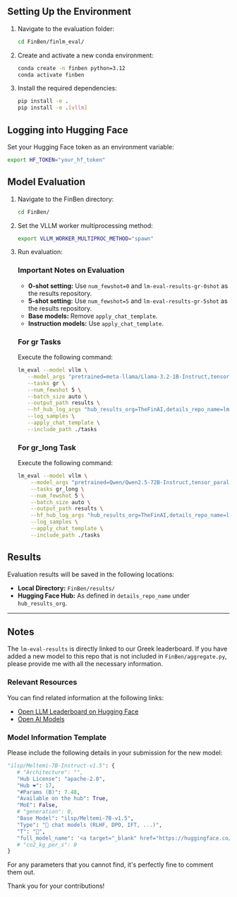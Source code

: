 ## Setting Up the Environment

1. Navigate to the evaluation folder:
   ```bash
   cd FinBen/finlm_eval/
   ```

2. Create and activate a new conda environment:
   ```bash
   conda create -n finben python=3.12
   conda activate finben
   ```

3. Install the required dependencies:
   ```bash
   pip install -e .
   pip install -e .[vllm]
   ```

## Logging into Hugging Face

Set your Hugging Face token as an environment variable:
```bash
export HF_TOKEN="your_hf_token"
```

## Model Evaluation

1. Navigate to the FinBen directory:
   ```bash
   cd FinBen/
   ```

2. Set the VLLM worker multiprocessing method:
   ```bash
   export VLLM_WORKER_MULTIPROC_METHOD="spawn"
   ```

3. Run evaluation:
   ### Important Notes on Evaluation
   - **0-shot setting:** Use `num_fewshot=0` and `lm-eval-results-gr-0shot` as the results repository.
   - **5-shot setting:** Use `num_fewshot=5` and `lm-eval-results-gr-5shot` as the results repository.
   - **Base models:** Remove `apply_chat_template`.
   - **Instruction models:** Use `apply_chat_template`.

   ### For gr Tasks
   Execute the following command:
   ```bash
   lm_eval --model vllm \
      --model_args "pretrained=meta-llama/Llama-3.2-1B-Instruct,tensor_parallel_size=4,gpu_memory_utilization=0.8,max_model_len=1024" \
      --tasks gr \
      --num_fewshot 5 \
      --batch_size auto \
      --output_path results \
      --hf_hub_log_args "hub_results_org=TheFinAI,details_repo_name=lm-eval-results-gr-5shot,push_results_to_hub=True,push_samples_to_hub=True,public_repo=False" \
      --log_samples \
      --apply_chat_template \
      --include_path ./tasks
   ```

   ### For gr_long Task
   Execute the following command:
   ```bash
   lm_eval --model vllm \
       --model_args "pretrained=Qwen/Qwen2.5-72B-Instruct,tensor_parallel_size=4,gpu_memory_utilization=0.8,max_length=8192" \
       --tasks gr_long \
       --num_fewshot 5 \
       --batch_size auto \
       --output_path results \
       --hf_hub_log_args "hub_results_org=TheFinAI,details_repo_name=lm-eval-results-gr-5shot,push_results_to_hub=True,push_samples_to_hub=True,public_repo=False" \
       --log_samples \
       --apply_chat_template \
       --include_path ./tasks
   ```

## Results
Evaluation results will be saved in the following locations:
- **Local Directory:** `FinBen/results/`
- **Hugging Face Hub:** As defined in `details_repo_name` under `hub_results_org`.

---

## Notes

The `lm-eval-results` is directly linked to our Greek leaderboard. If you have added a new model to this repo that is not included in `FinBen/aggregate.py`, please provide me with all the necessary information.

   ### Relevant Resources
   You can find related information at the following links:
   - [Open LLM Leaderboard on Hugging Face](https://huggingface.co/spaces/open-llm-leaderboard/open_llm_leaderboard#/?search=qwen2.5-1.5b-instruct)
   - [Open AI Models](https://mot.isitopen.ai/)

   ### Model Information Template
   Please include the following details in your submission for the new model:

   ```python
   "ilsp/Meltemi-7B-Instruct-v1.5": {
      # "Architecture": "",
      "Hub License": "apache-2.0",
      "Hub ❤️": 17,
      "#Params (B)": 7.48,
      "Available on the hub": True,
      "MoE": False,
      # "generation": 0,
      "Base Model": "ilsp/Meltemi-7B-v1.5",
      "Type": "💬 chat models (RLHF, DPO, IFT, ...)",
      "T": "💬",
      "full_model_name": '<a target="_blank" href="https://huggingface.co/ilsp/Meltemi-7B-Instruct-v1.5" style="color: var(--link-text-color); text-decoration: underline; text-decoration-style: dotted;">meta-llama/Llama-3.2-1B-Instruct</a>',
      # "co2_kg_per_s": 0
   }
   ```

   For any parameters that you cannot find, it's perfectly fine to comment them out.

   Thank you for your contributions!
